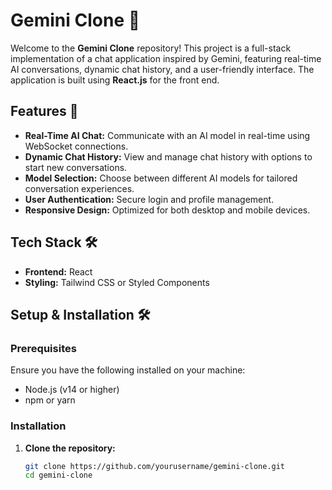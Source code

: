 # Gemini Clone 🌟

Welcome to the **Gemini Clone** repository! This project is a full-stack implementation of a chat application inspired by Gemini, featuring real-time AI conversations, dynamic chat history, and a user-friendly interface. The application is built using **React.js** for the front end.

## Features 🚀

- **Real-Time AI Chat:** Communicate with an AI model in real-time using WebSocket connections.
- **Dynamic Chat History:** View and manage chat history with options to start new conversations.
- **Model Selection:** Choose between different AI models for tailored conversation experiences.
- **User Authentication:** Secure login and profile management.
- **Responsive Design:** Optimized for both desktop and mobile devices.

## Tech Stack 🛠️

- **Frontend:** React
- **Styling:** Tailwind CSS or Styled Components

## Setup & Installation 🛠️

### Prerequisites

Ensure you have the following installed on your machine:

- Node.js (v14 or higher)
- npm or yarn

### Installation

1. **Clone the repository:**

   ```bash
   git clone https://github.com/yourusername/gemini-clone.git
   cd gemini-clone
   ```
